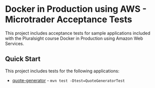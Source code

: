 # Docker in Production using AWS - Microtrader Acceptance Tests

This project includes acceptance tests for sample applications included with the Pluralsight course Docker in Production using Amazon Web Services.

## Quick Start

This project includes tests for the following applications:

- [quote-generator](http://github.com/docker-production-aws/quote-generator) - `mvn test -Dtest=QuoteGeneratorTest`

